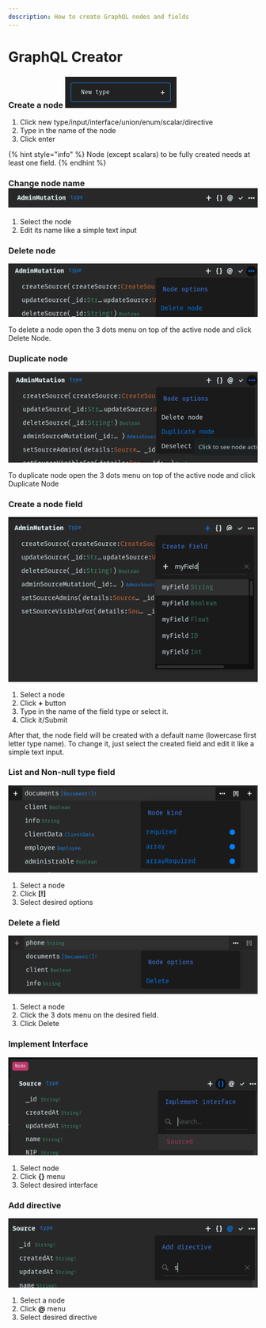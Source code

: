 ```yaml
---
description: How to create GraphQL nodes and fields
---
```


# GraphQL Creator

### Create a node ![](<../../.gitbook/assets/image (12) (2).png>)

1. Click new type/input/interface/union/enum/scalar/directive
2. Type in the name of the node
3. Click enter

{% hint style="info" %}
Node (except scalars) to be fully created needs at least one field.
{% endhint %}

### Change node name ![](<../../.gitbook/assets/image (3) (1).png>)

1. Select the node
2. Edit its name like a simple text input

### Delete node

![](<../../.gitbook/assets/image (10).png>)

To delete a node open the 3 dots menu on top of the active node and click Delete Node.

### Duplicate node

![](<../../.gitbook/assets/image (9).png>)

To duplicate node open the 3 dots menu on top of the active node and click Duplicate Node

### Create a node field

![](<../../.gitbook/assets/image (4) (2).png>)

1. Select a node
2. Click **+** button
3. Type in the name of the field type or select it.
4. Click it/Submit

After that, the node field will be created with a default name (lowercase first letter type name). To change it, just select the created field and edit it like a simple text input.

### List and Non-null type field

![](<../../.gitbook/assets/image (17).png>)

1. Select a node
2. Click **\[!]**
3. Select desired options&#x20;

### Delete a field

![](<../../.gitbook/assets/image (16).png>)

1. Select a node
2. Click the 3 dots menu on the desired field.
3. Click Delete

### Implement Interface

![](<../../.gitbook/assets/image (13).png>)

1. Select node
2. Click **{}** menu
3. Select desired interface

### Add directive

![](<../../.gitbook/assets/image (6).png>)

1. Select a node
2. Click **@** menu
3. Select desired directive
